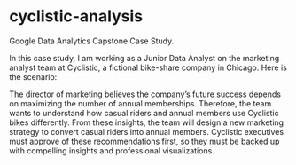 # cyclistic-analysis
Google Data Analytics Capstone Case Study.

In this case study, I am working as a Junior Data Analyst on the marketing analyst team at Cyclistic, a fictional bike-share company in Chicago. Here is the scenario:

The director of marketing believes the company’s future success depends on maximizing the number of annual memberships. Therefore, the team wants to understand how casual riders and annual members use Cyclistic bikes di fferently. From these insights, the team will design a new marketing strategy to convert casual riders into annual members. Cyclistic executives must approve of these recommendations first, so they must be backed up with compelling insights and professional visualizations.

